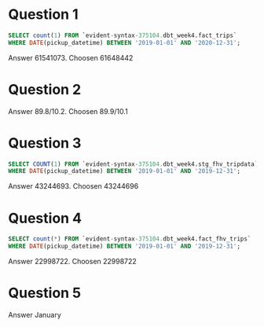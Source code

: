 # Question 1
```SQL
SELECT count(1) FROM `evident-syntax-375104.dbt_week4.fact_trips`
WHERE DATE(pickup_datetime) BETWEEN '2019-01-01' AND '2020-12-31';
```
Answer 61541073. Choosen 61648442

# Question 2
Answer 89.8/10.2. Choosen 89.9/10.1


# Question 3
```SQL
SELECT COUNT(1) FROM `evident-syntax-375104.dbt_week4.stg_fhv_tripdata`
WHERE DATE(pickup_datetime) BETWEEN '2019-01-01' AND '2019-12-31';
```
Answer 43244693. Choosen  43244696

# Question 4
```SQL
SELECT count(*) FROM `evident-syntax-375104.dbt_week4.fact_fhv_trips`
WHERE DATE(pickup_datetime) BETWEEN '2019-01-01' AND '2019-12-31';
```
Answer 22998722. Choosen 22998722

# Question 5
Answer January

